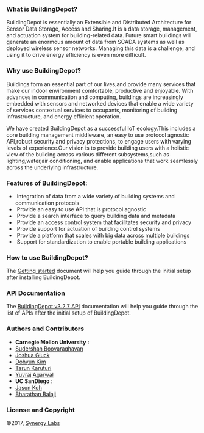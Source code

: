 ### What is BuildingDepot? 
BuildingDepot is essentially an Extensible and Distributed Architecture for Sensor Data Storage, Access and Sharing.It is a data storage, management, and actuation system for building-related data. Future smart buildings will generate an enormous amount of data from SCADA systems as well as deployed wireless sensor networks. Managing this data is a challenge, and using it to drive energy efficiency is even more difficult.

### Why use BuildingDepot?
Buildings form an essential part of our lives,and provide many services that make our indoor environment comfortable, productive and enjoyable. With advances in communication and computing, buildings are increasingly embedded with sensors and networked devices that enable a wide variety of services contextual services to occupants, monitoring of building infrastructure, and energy efficient operation. 

We have created BuildingDepot as a successful IoT ecology.This includes a core building management middleware, an easy to use protocol agnostic API,robust security and privacy protections, to engage users with varying levels of experience.Our vision is to provide building users with a holistic view of the building across various different subsystems,such as lighting,water,air conditioning, and enable applications that work seamlessly across the underlying infrastructure.

### Features of BuildingDepot:
* ­ Integration of data from a wide variety of building systems and communication protocols 
* ­ Provide an easy to use API that is protocol agnostic 
* ­ Provide a search interface to query building data and metadata 
* ­ Provide an access control system that facilitates security and privacy 
* ­ Provide support for actuation of building control systems 
* ­ Provide a platform that scales with big data across multiple buildings 
* ­ Support for standardization to enable portable building applications

### How to use BuildingDepot?
The [Getting started](https://docs.google.com/document/d/1XESPZSIt0lIMrCbVb-Uoopa-_t0yNx6uo-d2IBZGLyk/view) document will help you guide through the initial setup after installing BuildingDepot.

### API Documentation
The [BuildingDepot v3.2.7 API](https://buildingdepot.andrew.cmu.edu/) documentation will help you guide through the list of APIs after the initial setup of BuildingDepot.

### Authors and Contributors
* **Carnegie Mellon University** : 
* [Sudershan Boovaraghavan](http://www.sudershanb.com)
* [Joshua Gluck](http://www.synergylabs.org/jgluck/)
* [Dohyun Kim](https://www.cs.cmu.edu/directory/dohyunk)
* [Tarun Karuturi](https://www.linkedin.com/in/tarunkaruturi/)
* [Yuvraj Agarwal](https://www.synergylabs.org/yuvraj/)
* **UC SanDiego** : 
* [Jason Koh](https://jbkoh.github.io/)
* [Bharathan Balaji](http://www.synergylabs.org/bharath/)

### License and Copyright
 ©2017, [Synergy Labs](http://www.synergylabs.org/)
